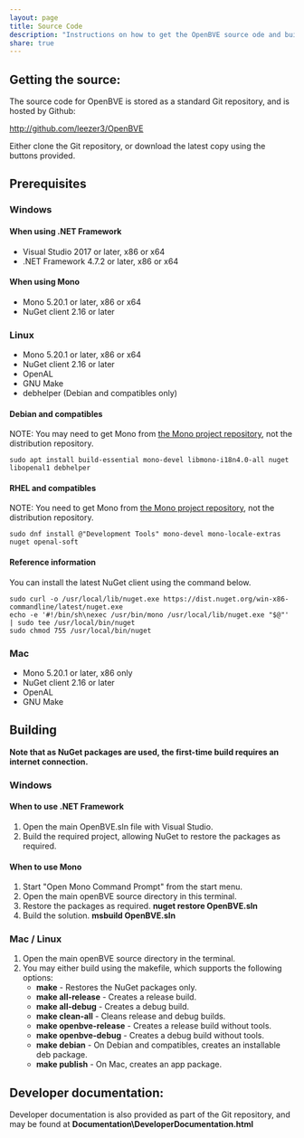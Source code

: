 ```yaml
---
layout: page
title: Source Code
description: "Instructions on how to get the OpenBVE source ode and build the program"
share: true
---
```


## Getting the source:

The source code for OpenBVE is stored as a standard Git repository, and is hosted by Github:

<http://github.com/leezer3/OpenBVE>

Either clone the Git repository, or download the latest copy using the buttons provided.

## Prerequisites

### Windows

#### When using .NET Framework

- Visual Studio 2017 or later, x86 or x64
- .NET Framework 4.7.2 or later, x86 or x64

#### When using Mono

- Mono 5.20.1 or later, x86 or x64
- NuGet client 2.16 or later

### Linux

- Mono 5.20.1 or later, x86 or x64
- NuGet client 2.16 or later
- OpenAL
- GNU Make
- debhelper (Debian and compatibles only)

#### Debian and compatibles

NOTE: You may need to get Mono from [the Mono project repository](https://www.mono-project.com/download/stable/#download-lin), not the distribution repository.

```
sudo apt install build-essential mono-devel libmono-i18n4.0-all nuget libopenal1 debhelper
```

#### RHEL and compatibles

NOTE: You need to get Mono from [the Mono project repository](https://www.mono-project.com/download/stable/#download-lin), not the distribution repository.

```
sudo dnf install @"Development Tools" mono-devel mono-locale-extras nuget openal-soft
```

#### Reference information

You can install the latest NuGet client using the command below.

```
sudo curl -o /usr/local/lib/nuget.exe https://dist.nuget.org/win-x86-commandline/latest/nuget.exe
echo -e '#!/bin/sh\nexec /usr/bin/mono /usr/local/lib/nuget.exe "$@"' | sudo tee /usr/local/bin/nuget
sudo chmod 755 /usr/local/bin/nuget
```

### Mac

- Mono 5.20.1 or later, x86 only
- NuGet client 2.16 or later
- OpenAL
- GNU Make

## Building

**Note that as NuGet packages are used, the first-time build requires an internet connection.**

### Windows

#### When to use .NET Framework

1. Open the main OpenBVE.sln file with Visual Studio.
2. Build the required project, allowing NuGet to restore the packages as required.

#### When to use Mono

1. Start "Open Mono Command Prompt" from the start menu.
2. Open the main openBVE source directory in this terminal.
3. Restore the packages as required. **nuget restore OpenBVE.sln**
4. Build the solution. **msbuild OpenBVE.sln**

### Mac / Linux

1. Open the main openBVE source directory in the terminal.
2. You may either build using the makefile, which supports the following options:
   - **make** - Restores the NuGet packages only.
   - **make all-release** - Creates a release build.
   - **make all-debug** - Creates a debug build.
   - **make clean-all** - Cleans release and debug builds.
   - **make openbve-release** - Creates a release build without tools.
   - **make openbve-debug** - Creates a debug build without tools.
   - **make debian** - On Debian and compatibles, creates an installable deb package.
   - **make publish** - On Mac, creates an app package.

## Developer documentation:

Developer documentation is also provided as part of the Git repository, and may be found at **Documentation\DeveloperDocumentation.html**